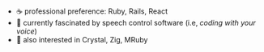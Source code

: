 - ☕ professional preference: Ruby, Rails, React
- 🎤 currently fascinated by speech control software (i.e, _coding with your voice_)
- 💎 also interested in Crystal, Zig, MRuby

<!--
**jethrodaniel/jethrodaniel** is a ✨ _special_ ✨ repository because its `README.md` (this file) appears on your GitHub profile.

Here are some ideas to get you started:

- 🔭 I’m currently working on ...
- 🌱 I’m currently learning ...
- 👯 I’m looking to collaborate on ...
- 🤔 I’m looking for help with ...
- 💬 Ask me about ...
- 📫 How to reach me: ...
- 😄 Pronouns: ...
- ⚡ Fun fact: ...
-->
